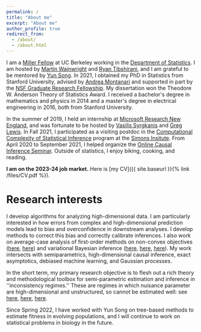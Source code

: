 ```yaml
---
permalink: /
title: "About me"
excerpt: "About me"
author_profile: true
redirect_from:
  - /about/
  - /about.html
---
```


I am a [Miller Fellow](https://miller.berkeley.edu/) at UC Berkeley working in the [Department of Statistics](https://statistics.berkeley.edu/). I am hosted by [Martin Wainwright](https://computing.mit.edu/martin-wainwright/) and [Ryan Tibshirani](https://www.stat.berkeley.edu/~ryantibs/), and I am grateful to be mentored by [Yun Song](http://people.eecs.berkeley.edu/~yss/). In 2021, I obtained my PhD in Statistics from Stanford University, advised by [Andrea Montanari](http://web.stanford.edu/~montanar/) and supported in part by the [NSF Graduate Research Fellowship](https://www.nsfgrfp.org/). My dissertation won the Theodore W. Anderson Theory of Statistics Award. I received a bachelor's degree in mathematics and physics in 2014 and a master's degree in electrical engineering in 2016, both from Stanford University.

In the summer of 2019, I held an internship at [Microsoft Research New England](https://www.microsoft.com/en-us/research/lab/microsoft-research-new-england/), and was fortunate to be hosted by [Vasilis Syrgkanis](https://vsyrgkanis.com/) and [Greg Lewis](https://www.gregmlewis.com/). In Fall 2021, I participated as a visiting postdoc in the [Computational Complexity of Statistical Inference](https://simons.berkeley.edu/programs/computational-complexity-statistical-inference) program at the [Simons Insitute](https://simons.berkeley.edu/homepage). From April 2020 to September 2021, I helped organize the [Online Causal Inference Seminar](https://sites.google.com/view/ocis/). Outside of statistics, I enjoy biking, cooking, and reading.

**I am on the 2023-24 job market.** Here is [my CV]({{ site.baseurl }}{% link /files/CV.pdf %}).

# Research interests

I develop algorithms for analyzing high-dimensional data. I am particularly interested in how errors from complex and high-dimensional prediction models lead to bias and overconfidence in downstream analyses. I develop methods to correct this bias and correctly calibrate inferences. I also work on average-case analysis of first-order methods on non-convex objectives ([here](https://proceedings.mlr.press/v125/celentano20a), [here](https://arxiv.org/abs/2112.07572)) and variational Bayesian inference ([here](https://projecteuclid.org/journals/annals-of-statistics/volume-51/issue-2/Local-convexity-of-the-TAP-free-energy-and-AMP-convergence/10.1214/23-AOS2257.short), [here](https://arxiv.org/abs/2208.09550), [here](https://drive.google.com/file/d/1ceYx2EqRLh4fFzqZQew7lSN8U0BoTo7c/view?usp=drive_link)). My work intersects with semiparametrics, high-dimensional causal inference, exact asymptotics, debiased machine learning, and Gaussian processes. 

In the short term, my primary research objective is to flesh out a rich theory and methodological toolbox for semi-parametric estimation and inference in ''inconsistency regimes.'' These are regimes in which nuisance parameter are high-dimensional and unstructured, so cannot be estimated well: see [here](https://arxiv.org/abs/2309.01362), [here](https://arxiv.org/abs/2107.14172), [here](https://arxiv.org/abs/2007.13716).

Since Spring 2022, I have worked with Yun Song on tree-based methods to estimate fitness in evolving populations, and I will continue to work on statistical problems in biology in the future.



